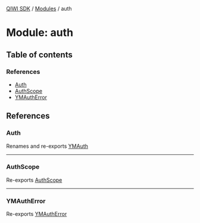 [QIWI SDK](../README.md) / [Modules](../modules.md) / auth

# Module: auth

## Table of contents

### References

- [Auth](auth.md#auth)
- [AuthScope](auth.md#authscope)
- [YMAuthError](auth.md#ymautherror)

## References

### Auth

Renames and re-exports [YMAuth](../classes/index.YMAuth.md)

___

### AuthScope

Re-exports [AuthScope](index.md#authscope-1)

___

### YMAuthError

Re-exports [YMAuthError](../classes/index.YMAuthError.md)
